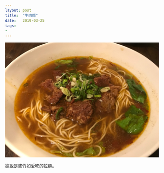 ```yaml
---
layout: post
title:  "牛肉麵"
date:   2019-03-25
tags:
-
---
```

![beef noodles](/assets/media/2019-03-05-beef-noodles.jpg)

據說是盛竹如愛吃的拉麵。
